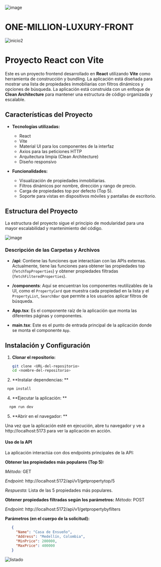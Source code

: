![image](https://github.com/user-attachments/assets/7ed0881e-a0fa-40f1-b243-924ed08215e4)

# ONE-MILLION-LUXURY-FRONT

![inicio2](https://github.com/user-attachments/assets/4190edd2-4123-4012-87e6-dda0daf0c89a)

# Proyecto React con Vite

Este es un proyecto frontend desarrollado en **React** utilizando **Vite** como herramienta de construcción y bundling. La aplicación está diseñada para mostrar una lista de propiedades inmobiliarias con filtros dinámicos y opciones de búsqueda. La aplicación está construida con un enfoque de **Clean Architecture** para mantener una estructura de código organizada y escalable.

## Características del Proyecto

- **Tecnologías utilizadas:**
  - React
  - Vite
  - Material UI para los componentes de la interfaz
  - Axios para las peticiones HTTP
  - Arquitectura limpia (Clean Architecture)
  - Diseño responsivo

- **Funcionalidades:**
  - Visualización de propiedades inmobiliarias.
  - Filtros dinámicos por nombre, dirección y rango de precio.
  - Carga de propiedades top por defecto (Top 5).
  - Soporte para vistas en dispositivos móviles y pantallas de escritorio.

## Estructura del Proyecto

La estructura del proyecto sigue el principio de modularidad para una mayor escalabilidad y mantenimiento del código.

![image](https://github.com/user-attachments/assets/1c241564-5c6d-4151-9bb5-15d7d8ec0024)


### Descripción de las Carpetas y Archivos

- **/api**:
  Contiene las funciones que interactúan con las APIs externas. Actualmente, tiene las funciones para obtener las propiedades top (`fetchTopProperties`) y obtener propiedades filtradas (`fetchFilteredProperties`).

- **/components**:
  Aquí se encuentran los componentes reutilizables de la UI, como el `PropertyCard` que muestra cada propiedad en la lista y el `PropertyList`, `SearchBar` que permite a los usuarios aplicar filtros de búsqueda.

- **App.tsx**:
  Es el componente raíz de la aplicación que monta las diferentes páginas y componentes.

- **main.tsx**:
  Este es el punto de entrada principal de la aplicación donde se monta el componente `App`.

## Instalación y Configuración

1. **Clonar el repositorio:**

   ```bash
   git clone <URL-del-repositorio>
   cd <nombre-del-repositorio>
   ```

2.  **Instalar dependencias: **
   ```bash
    npm install
   ```
4.  **Ejecutar la aplicación: **
   
  ```bash
    npm run dev
  ```
5.   **Abrir en el navegador: **

  Una vez que la aplicación esté en ejecución, abre tu navegador y ve a http://localhost:5173 para ver la aplicación en acción.

#### Uso de la API
La aplicación interactúa con dos endpoints principales de la API:

**Obtener las propiedades más populares (Top 5):**

*Método:* GET

*Endpoint:* http://localhost:5172/api/v1/getpropertytop/5

*Respuesta:* Lista de las 5 propiedades más populares.

**Obtener propiedades filtradas según los parámetros:**
*Método:* POST

*Endpoint:* http://localhost:5172/api/v1/getpropertybyfilters

**Parámetros (en el cuerpo de la solicitud):**

 ```json
    {
      "Name": "Casa de Ensueño",
      "Address": "Medellín, Colombia",
      "MinPrice": 200000,
      "MaxPrice": 400000
    }
```
![listado](https://github.com/user-attachments/assets/9920ef9a-9645-4484-ab0f-6c955d8fc28a)


